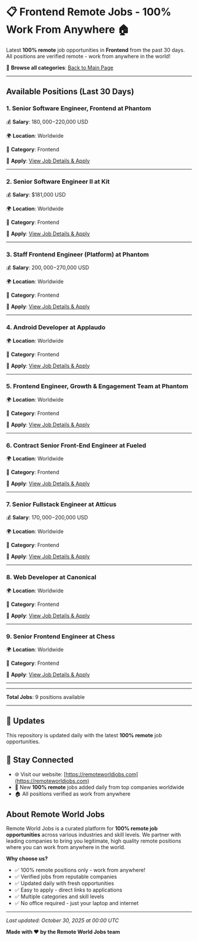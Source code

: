 # 📋 Frontend Remote Jobs - 100% Work From Anywhere 🏠

Latest **100% remote** job opportunities in **Frontend** from the past 30 days. All positions are verified remote - work from anywhere in the world!

🔗 **Browse all categories**: [Back to Main Page](README.md)

---

## Available Positions (Last 30 Days)

### 1. Senior Software Engineer, Frontend at Phantom

💰 **Salary**: $180,000-$220,000 USD

🌍 **Location**: Worldwide

📍 **Category**: Frontend

🔗 **Apply**: [View Job Details & Apply](https://remoteworldjobs.com/senior-software-engineer-frontend-pantom)

---

### 2. Senior Software Engineer II at Kit

💰 **Salary**: $181,000 USD

🌍 **Location**: Worldwide

📍 **Category**: Frontend

🔗 **Apply**: [View Job Details & Apply](https://remoteworldjobs.com/senior-software-engineer-ii-kit)

---

### 3. Staff Frontend Engineer (Platform) at Phantom

💰 **Salary**: $200,000-$270,000 USD

🌍 **Location**: Worldwide

📍 **Category**: Frontend

🔗 **Apply**: [View Job Details & Apply](https://remoteworldjobs.com/staff-frontend-engineer-pantom)

---

### 4. Android Developer at Applaudo

🌍 **Location**: Worldwide

📍 **Category**: Frontend

🔗 **Apply**: [View Job Details & Apply](https://remoteworldjobs.com/android-developer-applaudo)

---

### 5. Frontend Engineer, Growth & Engagement Team at Phantom

🌍 **Location**: Worldwide

📍 **Category**: Frontend

🔗 **Apply**: [View Job Details & Apply](https://remoteworldjobs.com/frontend-engineer-growth-engagement-team-pantom)

---

### 6. Contract Senior Front-End Engineer at Fueled

🌍 **Location**: Worldwide

📍 **Category**: Frontend

🔗 **Apply**: [View Job Details & Apply](https://remoteworldjobs.com/contract-senior-front-end-engineer-fueled)

---

### 7. Senior Fullstack Engineer at Atticus

💰 **Salary**: $170,000-$200,000 USD

🌍 **Location**: Worldwide

📍 **Category**: Frontend

🔗 **Apply**: [View Job Details & Apply](https://remoteworldjobs.com/senior-fullstack-engineer-atticus)

---

### 8. Web Developer at Canonical

🌍 **Location**: Worldwide

📍 **Category**: Frontend

🔗 **Apply**: [View Job Details & Apply](https://remoteworldjobs.com/web-developer-canonical)

---

### 9. Senior Frontend Engineer at Chess

🌍 **Location**: Worldwide

📍 **Category**: Frontend

🔗 **Apply**: [View Job Details & Apply](https://remoteworldjobs.com/senior-frontend-engineer-chess)

---


---

**Total Jobs**: 9 positions available

---

## 🔄 Updates

This repository is updated daily with the latest **100% remote** job opportunities.

## 📧 Stay Connected

- 🌐 Visit our website: [https://remoteworldjobs.com](https://remoteworldjobs.com)
- 💼 New **100% remote** jobs added daily from top companies worldwide
- 🏠 All positions verified as work from anywhere

## About Remote World Jobs

Remote World Jobs is a curated platform for **100% remote job opportunities** across various industries and skill levels. We partner with leading companies to bring you legitimate, high quality remote positions where you can work from anywhere in the world.

**Why choose us?**
- ✅ 100% remote positions only - work from anywhere!
- ✅ Verified jobs from reputable companies
- ✅ Updated daily with fresh opportunities
- ✅ Easy to apply - direct links to applications
- ✅ Multiple categories and skill levels
- ✅ No office required - just your laptop and internet

---

_Last updated: October 30, 2025 at 00:00 UTC_

**Made with ❤️ by the Remote World Jobs team**
